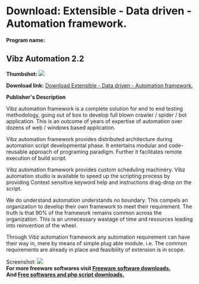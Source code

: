 # Download: Extensible - Data driven - Automation framework.

**Program name:**

## Vibz Automation 2.2

  
**Thumbshot:** ![](http://www.freewarefiles.com/screenshot/vibz_md.jpg)   
  
**Download link:** [Download Extensible - Data driven - Automation framework.](http://freesoftwares.boysofts.com/Vibz-Automation_program_63803.html)  
  


**Publisher's Description**  
  


Vibz automation framework is a complete solution for end to end testing methodology, going out of box to develop full blown crawler / spider / bot application. This is an outcome of years of expertise of automation over dozens of web / windows based application. 

Vibz automation framework provides distributed architecture during automation script developmental phase. It entertains modular and code-reusable approach of programing paradigm. Further it facilitates remote execution of build script.

Vibz automation framework provides custom scheduling machinery. Vibz automation studio is available to speed up the scripting process by providing Context sensitive keyword help and instructions drag-drop on the script.

We do understand automation understands no boundary. This compels an organization to develop their own framework to meet their requirement. The truth is that 90% of the framework remains common across the organization. This is an unnecessary wastage of time and resources leading into reinvention of the wheel.

Through Vibz automation framework any automation requirement can have their way in, mere by means of simple plug able module. i.e. The common requirements are already in place and feasibility of extension is in scope. 

  
  
Screenshot: ![](http://www.freewarefiles.com/screenshot/vibz.jpg)   
**For more freeware softwares visit [Freeware software downloads.](http://freesoftwares.boysofts.com/)**   
**And [Free softwares and php script downloads.](http://www.boysofts.com/)**
